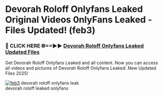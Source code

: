# Devorah Roloff Onlyfans Leaked Original Videos 0nlyFans Leaked - Files Updated! (feb3)

<h3>🔴 CLICK HERE 🌐==►► <a href="https://tinyurl.com/brd5kh86" rel="nofollow">Devorah Roloff Onlyfans Leaked Updated Files</a></h3>

Get Devorah Roloff Onlyfans Leaked and all content. Now you can access all videos and pictures of Devorah Roloff Onlyfans Leaked. New Updated Files 2025!

[![feb3](https://i.imgur.com/K7sEzmb.gif)](https://tinyurl.com/brd5kh86)
devorah roloff onlyfans leak<br>
devorah roloff leaked onlyfans